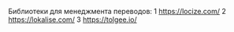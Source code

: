 Библиотеки для менеджмента переводов:
1 https://locize.com/
2 https://lokalise.com/
3 https://tolgee.io/